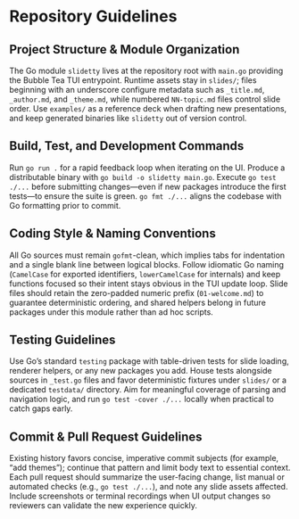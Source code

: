 # Repository Guidelines

## Project Structure & Module Organization
The Go module `slidetty` lives at the repository root with `main.go` providing the Bubble Tea TUI entrypoint. Runtime assets stay in `slides/`; files beginning with an underscore configure metadata such as `_title.md`, `_author.md`, and `_theme.md`, while numbered `NN-topic.md` files control slide order. Use `examples/` as a reference deck when drafting new presentations, and keep generated binaries like `slidetty` out of version control.

## Build, Test, and Development Commands
Run `go run .` for a rapid feedback loop when iterating on the UI. Produce a distributable binary with `go build -o slidetty main.go`. Execute `go test ./...` before submitting changes—even if new packages introduce the first tests—to ensure the suite is green. `go fmt ./...` aligns the codebase with Go formatting prior to commit.

## Coding Style & Naming Conventions
All Go sources must remain `gofmt`-clean, which implies tabs for indentation and a single blank line between logical blocks. Follow idiomatic Go naming (`CamelCase` for exported identifiers, `lowerCamelCase` for internals) and keep functions focused so their intent stays obvious in the TUI update loop. Slide files should retain the zero-padded numeric prefix (`01-welcome.md`) to guarantee deterministic ordering, and shared helpers belong in future packages under this module rather than ad hoc scripts.

## Testing Guidelines
Use Go’s standard `testing` package with table-driven tests for slide loading, renderer helpers, or any new packages you add. House tests alongside sources in `_test.go` files and favor deterministic fixtures under `slides/` or a dedicated `testdata/` directory. Aim for meaningful coverage of parsing and navigation logic, and run `go test -cover ./...` locally when practical to catch gaps early.

## Commit & Pull Request Guidelines
Existing history favors concise, imperative commit subjects (for example, “add themes”); continue that pattern and limit body text to essential context. Each pull request should summarize the user-facing change, list manual or automated checks (e.g., `go test ./...`), and note any slide assets affected. Include screenshots or terminal recordings when UI output changes so reviewers can validate the new experience quickly.
